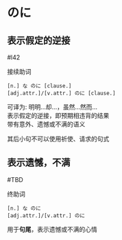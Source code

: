 # のに

## 表示假定的逆接

 #l42  

接续助词  

```nihongo
[n.] な のに [clause.]  
[adj.attr.]/[v.attr.] のに [clause.]  
```

可译为: 明明...却...，虽然...然而...  
表示假定的逆接，即预期相违背的结果  
带有意外、遗憾或不满的语义  

其后小句不可以使用祈使、请求的句式  

## 表示遗憾，不满
 #TBD  

终助词  

```nihongo
[n.] な のに  
[adj.attr.]/[v.attr.] のに  
```

用于**句尾**，表示遗憾或不满的心情  
